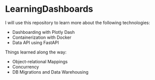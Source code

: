 # LearningDashboards

I will use this repository to learn more about the following technologies:
  - Dashboarding with Plotly Dash
  - Containerization with Docker
  - Data API using FastAPI

Things learned along the way:
  - Object-relational Mappings
  - Concurrency
  - DB Migrations and Data Warehousing

